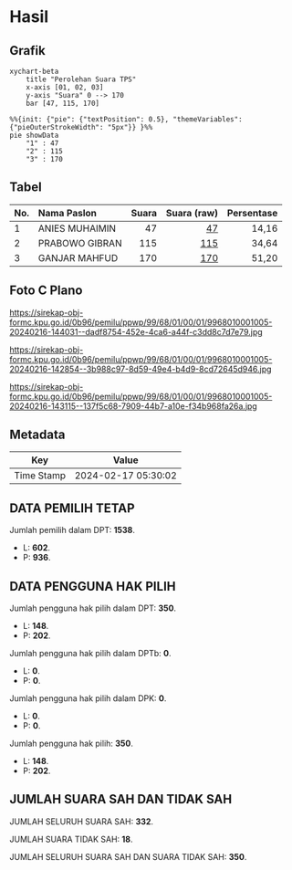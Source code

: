 # Hasil

## Grafik

```mermaid
xychart-beta
    title "Perolehan Suara TPS"
    x-axis [01, 02, 03]
    y-axis "Suara" 0 --> 170
    bar [47, 115, 170]
```

```mermaid
%%{init: {"pie": {"textPosition": 0.5}, "themeVariables": {"pieOuterStrokeWidth": "5px"}} }%%
pie showData
    "1" : 47
    "2" : 115
    "3" : 170
```

## Tabel

| No. | Nama Paslon    | Suara | Suara (raw) | Persentase |
|:--- |:-------------- | -----:| -----------:| ----------:|
| 1   | ANIES MUHAIMIN | 47    | [47][p-1]   | 14,16      |
| 2   | PRABOWO GIBRAN | 115   | [115][p-2]  | 34,64      |
| 3   | GANJAR MAHFUD  | 170   | [170][p-3]  | 51,20      |


[p-1]: https://github.com/gigit-pemilu/pemilu-2024-99-luar-negeri/blob/main/pilpres/hitung-suara/sub/99-luar-negeri/sub/68-los-angeles-amerika-serikat/sub/01-los-angeles-amerika-serikat/sub/0001-los-angeles-amerika-serikat/sub/005-pos-005/sub/paslon-1.txt
[p-2]: https://github.com/gigit-pemilu/pemilu-2024-99-luar-negeri/blob/main/pilpres/hitung-suara/sub/99-luar-negeri/sub/68-los-angeles-amerika-serikat/sub/01-los-angeles-amerika-serikat/sub/0001-los-angeles-amerika-serikat/sub/005-pos-005/sub/paslon-2.txt
[p-3]: https://github.com/gigit-pemilu/pemilu-2024-99-luar-negeri/blob/main/pilpres/hitung-suara/sub/99-luar-negeri/sub/68-los-angeles-amerika-serikat/sub/01-los-angeles-amerika-serikat/sub/0001-los-angeles-amerika-serikat/sub/005-pos-005/sub/paslon-3.txt

## Foto C Plano

https://sirekap-obj-formc.kpu.go.id/0b96/pemilu/ppwp/99/68/01/00/01/9968010001005-20240216-144031--dadf8754-452e-4ca6-a44f-c3dd8c7d7e79.jpg

https://sirekap-obj-formc.kpu.go.id/0b96/pemilu/ppwp/99/68/01/00/01/9968010001005-20240216-142854--3b988c97-8d59-49e4-b4d9-8cd72645d946.jpg

https://sirekap-obj-formc.kpu.go.id/0b96/pemilu/ppwp/99/68/01/00/01/9968010001005-20240216-143115--137f5c68-7909-44b7-a10e-f34b968fa26a.jpg


## Metadata

| Key        | Value               |
| ---------- | ------------------- |
| Time Stamp | 2024-02-17 05:30:02 |


## DATA PEMILIH TETAP

Jumlah pemilih dalam DPT: **1538**.
 * L: **602**.
 * P: **936**.

## DATA PENGGUNA HAK PILIH

Jumlah pengguna hak pilih dalam DPT: **350**.
 * L: **148**.
 * P: **202**.

Jumlah pengguna hak pilih dalam DPTb: **0**.
 * L: **0**.
 * P: **0**.

Jumlah pengguna hak pilih dalam DPK: **0**.
 * L: **0**.
 * P: **0**.

Jumlah pengguna hak pilih: **350**.
 * L: **148**.
 * P: **202**.

## JUMLAH SUARA SAH DAN TIDAK SAH

JUMLAH SELURUH SUARA SAH: **332**.

JUMLAH SUARA TIDAK SAH: **18**.

JUMLAH SELURUH SUARA SAH DAN SUARA TIDAK SAH: **350**.


